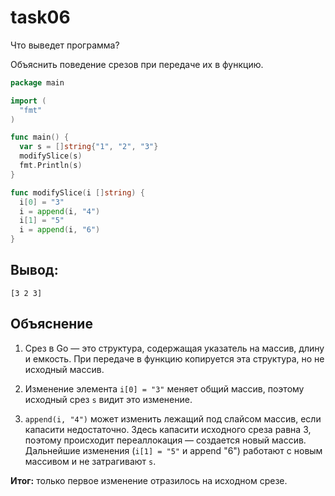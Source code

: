 # task06

Что выведет программа?

Объяснить поведение срезов при передаче их в функцию.

```go
package main

import (
  "fmt"
)

func main() {
  var s = []string{"1", "2", "3"}
  modifySlice(s)
  fmt.Println(s)
}

func modifySlice(i []string) {
  i[0] = "3"
  i = append(i, "4")
  i[1] = "5"
  i = append(i, "6")
}
```

## Вывод:
```
[3 2 3]
```

## Объяснение 

1. Срез в Go — это структура, содержащая указатель на массив, длину и емкость. При передаче в функцию копируется эта структура, но не исходный массив.

2. Изменение элемента `i[0] = "3"` меняет общий массив, поэтому исходный срез `s` видит это изменение.

3. `append(i, "4")` может изменить лежащий под слайсом массив, если капасити недостаточно. Здесь капасити исходного среза равна 3, поэтому происходит переаллокация — создается новый массив. Дальнейшие изменения (`i[1] = "5"` и append "6") работают с новым массивом и не затрагивают `s`.

**Итог:** только первое изменение отразилось на исходном срезе.